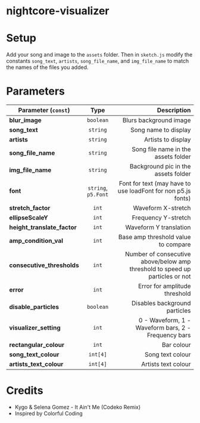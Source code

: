 # nightcore-visualizer

# Setup
Add your song and image to the `assets` folder. Then in `sketch.js` modify the constants `song_text`, `artists`, `song_file_name`, and `img_file_name` to match the names of the files you added.

# Parameters

| Parameter (`const`) | Type | Description |
| ------------- |:-------------:| -----:|
| **blur_image** | `boolean` | Blurs background image |
| **song_text** | `string` | Song name to display |
| **artists** | `string` | Artists to display |
| **song_file_name** | `string` | Song file name in the assets folder |
| **img_file_name** | `string` | Background pic in the assets folder |
| **font** | `string`, `p5.Font` | Font for text (may have to use loadFont for non p5.js fonts) |
| **stretch_factor** | `int` | Waveform X-stretch |
| **ellipseScaleY** | `int` | Frequency Y-stretch |
| **height_translate_factor** | `int` | Waveform Y translation |
| **amp_condition_val** | `int` |  Base amp threshold value to compare |
| **consecutive_thresholds** | `int` |  Number of consecutive above/below amp threshold to speed up particles or not |
| **error** | `int` |  Error for amplitude threshold |
| **disable_particles** | `boolean` | Disables background particles |
| **visualizer_setting** | `int` |  0 - Waveform, 1 - Waveform bars, 2 - Frequency bars |
| **rectangular_colour** | `int` |  Bar colour |
| **song_text_colour** | `int[4]` |  Song text colour |
| **artists_text_colour** | `int[4]` |  Artists text colour |


# Credits
- Kygo & Selena Gomez - It Ain't Me (Codeko Remix)
- Inspired by Colorful Coding
